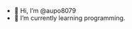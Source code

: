- 👋 Hi, I’m @aupo8079
- 🌱 I’m currently learning programming.

<!---
aupo8079/aupo8079 is a ✨ special ✨ repository because its `README.md` (this file) appears on your GitHub profile.
You can click the Preview link to take a look at your changes.
--->
